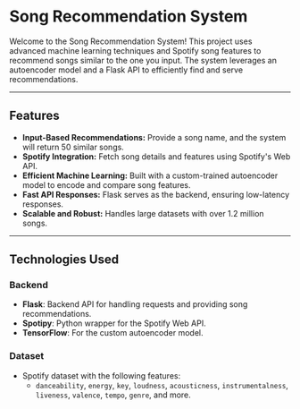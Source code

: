 # Song Recommendation System

Welcome to the Song Recommendation System! This project uses advanced machine learning techniques and Spotify song features to recommend songs similar to the one you input. The system leverages an autoencoder model and a Flask API to efficiently find and serve recommendations.

---

## Features

- **Input-Based Recommendations:** Provide a song name, and the system will return 50 similar songs.
- **Spotify Integration:** Fetch song details and features using Spotify's Web API.
- **Efficient Machine Learning:** Built with a custom-trained autoencoder model to encode and compare song features.
- **Fast API Responses:** Flask serves as the backend, ensuring low-latency responses.
- **Scalable and Robust:** Handles large datasets with over 1.2 million songs.

---

## Technologies Used

### Backend
- **Flask**: Backend API for handling requests and providing song recommendations.
- **Spotipy**: Python wrapper for the Spotify Web API.
- **TensorFlow**: For the custom autoencoder model.

### Dataset
- Spotify dataset with the following features:
  - `danceability`, `energy`, `key`, `loudness`, `acousticness`, `instrumentalness`, `liveness`, `valence`, `tempo`, `genre`, and more.


